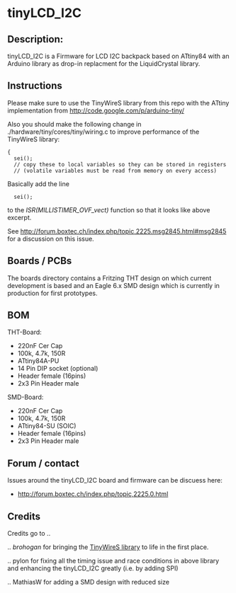 tinyLCD_I2C
===========

Description:
------------
tinyLCD_I2C is a Firmware for LCD I2C backpack based on ATtiny84 with an Arduino library as drop-in replacment for the LiquidCrystal library.

Instructions
------------
Please make sure to use the TinyWireS library from this repo with the ATtiny implementation from
http://code.google.com/p/arduino-tiny/

Also you should make the following change in ./hardware/tiny/cores/tiny/wiring.c to improve performance of the TinyWireS library:

```ISR(MILLISTIMER_OVF_vect)
{
  sei();
  // copy these to local variables so they can be stored in registers
  // (volatile variables must be read from memory on every access)
```
Basically add the line
```
  sei();
```
to the *ISR(MILLISTIMER_OVF_vect)* function so that it looks like above excerpt.

See http://forum.boxtec.ch/index.php/topic,2225.msg2845.html#msg2845 for a discussion on this issue.

Boards / PCBs
-------------
The boards directory contains a Fritzing THT design on which current development is based and an Eagle 6.x SMD design which is currently in production for first prototypes.

BOM
---
THT-Board:
- 220nF Cer Cap
- 100k, 4.7k, 150R
- ATtiny84A-PU
- 14 Pin DIP socket (optional)
- Header female (16pins)
- 2x3 Pin Header male

SMD-Board:
- 220nF Cer Cap
- 100k, 4.7k, 150R
- ATtiny84-SU (SOIC)
- Header female (16pins)
- 2x3 Pin Header male

Forum / contact
---------------
Issues around the tinyLCD_I2C board and firmware can be discuess here:
- http://forum.boxtec.ch/index.php/topic,2225.0.html

Credits
-------
Credits go to ..

.. *brohogan* for bringing the [TinyWireS library](http://playground.arduino.cc/Code/USIi2c) to life in the first place.

.. pylon for fixing all the timing issue and race conditions in above library and enhancing the tinyLCD_I2C greatly (i.e. by adding SPI)

.. MathiasW for adding a SMD design with reduced size

